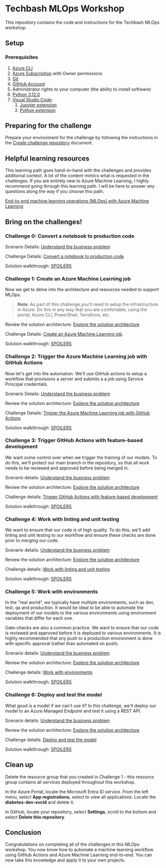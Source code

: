 # Techbash MLOps Workshop

This repository contains the code and instructions for the Techbash MLOps workshop.

## Setup

### Prerequisites

1. [Azure CLI](https://docs.microsoft.com/en-us/cli/azure/install-azure-cli?view=azure-cli-latest)
2. [Azure Subscription](https://azure.microsoft.com/en-us/free/) with Owner permissions
3. [Git](https://git-scm.com/download)
4. [GitHub Account](https://github.com)
5. Administrator rights to your computer (the ability to install software)
6. [Python 3.12.0](https://www.python.org/downloads/)
7. [Visual Studio Code](https://code.visualstudio.com/Download):
   1. [Jupyter extension](https://marketplace.visualstudio.com/items?itemName=ms-toolsai.jupyter)
   2. [Python extension](https://marketplace.visualstudio.com/items?itemName=ms-python.python)

## Preparing for the challenge

Prepare your environment for the challenge by following the instructions in the [Create challenge repository](docs/create_challenge_repository.md) document.

## Helpful learning resources

This learning path goes hand-in-hand with the challenges and provides additional context. A lot of the content mimics what is requested in the challenges. If you are entirely new to Azure Machine Learning, I highly recommend going through this learning path. I will be here to answer any questions along the way if you choose this path.

[End-to-end machine learning operations (MLOps) with Azure Machine Learning](https://learn.microsoft.com/en-us/training/paths/build-first-machine-operations-workflow/)

## Bring on the challenges!

### Challenge 0: Convert a notebook to production code

Scenario Details: [Understand the business problem](https://learn.microsoft.com/en-us/training/modules/use-azure-machine-learn-job-for-automation/2-understand-business-problem)

Challenge Details: [Convert a notebook to production code](https://microsoftlearning.github.io/mslearn-mlops/documentation/00-script.html)

Solution walkthrough: [SPOILERS](docs/challenge_0_walkthrough.md)

### Challenge 1: Create an Azure Machine Learning job

Now we get to delve into the architecture and resources needed to support MLOps.

>**Note**: As part of this challenge,you'll need to setup the infrastructure in Azure. Do this in any way that you are comfortable, using the portal, Azure CLI, PowerShell, Terraform, etc.

Review the solution architecture: [Explore the solution architecture](https://learn.microsoft.com/en-us/training/modules/use-azure-machine-learn-job-for-automation/3-explore-solution-architecture)

Challenge Details: [Create an Azure Machine Learning job](https://microsoftlearning.github.io/mslearn-mlops/documentation/01-aml-job.html).

Solution walkthrough: [SPOILERS](docs/challenge_1_walkthrough.md)

### Challenge 2: Trigger the Azure Machine Learning job with GitHub Actions

Now let's get into the automation. We'll use GitHub actions to setup a workflow that provisions a server and submits a a job using Service Principal credentials.

Scenario Details: [Understand the business problem](https://learn.microsoft.com/en-us/training/modules/trigger-azure-machine-learn-jobs-github-actions/2-understand-business-problem)

Review the solution architecture: [Explore the solution architecture](https://learn.microsoft.com/en-us/training/modules/trigger-azure-machine-learn-jobs-github-actions/3-explore-solution-architecture)

Challenge Details: [Trigger the Azure Machine Learning job with GitHub Actions](https://microsoftlearning.github.io/mslearn-mlops/documentation/02-github-actions.html)

Solution walkthrough: [SPOILERS](docs/challenge_2_walkthrough.md)

### Challenge 3: Trigger GitHub Actions with feature-based development

We want some control over when we trigger the training of our models. To do this, we'll protect our main branch in the repository, so that all work needs to be reviewed and approved before being merged in.

Scenario details: [Understand the business problem](https://learn.microsoft.com/en-us/training/modules/trigger-github-actions-trunk-based-development/2-understand-business-problem)

Review the solution architecture: [Explore the solution architecture](https://learn.microsoft.com/en-us/training/modules/trigger-github-actions-trunk-based-development/3-explore-solution-architecture)

Challenge details: [Trigger GitHub Actions with feature-based development](https://microsoftlearning.github.io/mslearn-mlops/documentation/03-trigger-workflow.html)

Solution walkthrough: [SPOILERS](docs/challenge_3_walkthrough.md)

### Challenge 4: Work with linting and unit testing

We want to ensure that our code is of high quality. To do this, we'll add linting and unit testing to our workflow and ensure these checks are done prior to merging our code.

Scenario details: [Understand the business problem](https://learn.microsoft.com/en-us/training/modules/work-linting-unit-test-github-actions/2-understand-business-problem)

Review the solution architecture: [Explore the solution architecture](https://learn.microsoft.com/en-us/training/modules/work-linting-unit-test-github-actions/3-explore-solution-architecture)

Challenge details: [Work with linting and unit testing](https://microsoftlearning.github.io/mslearn-mlops/documentation/04-unit-test-linting.html)

Solution walkthrough: [SPOILERS](docs/challenge_4_walkthrough.md)

### Challenge 5: Work with environments

In the "real world", we typically have multiple environments, such as dev, test, qa and production. It would be ideal to be able to automate the deployment of our models to the various environments using environment variables that differ for each one.

Gate-checks are also a common practice. We want to ensure that our code is reviewed and approved before it is deployed to various environments. It is highly recommended that any push to a production environment is done with specific approval (rather than automated on push).

Scenario details: [Understand the business problem](https://learn.microsoft.com/en-us/training/modules/work-environments-github-actions/2-understand-business-problem)

Review the solution architecture: [Explore the solution architecture](https://learn.microsoft.com/en-us/training/modules/work-environments-github-actions/3-explore-solution-architecture)

Challenge details: [Work with environments](https://microsoftlearning.github.io/mslearn-mlops/documentation/05-environments.html)

Solution walkthrough: [SPOILERS](docs/challenge_5_walkthrough.md)

### Challenge 6: Deploy and test the model

What good is a model if we can't use it? In this challenge, we'll deploy our model to an Azure Managed Endpoint and test it using a REST API.

Scenario details: [Understand the business problem](https://learn.microsoft.com/en-us/training/modules/deploy-model-github-actions/2-understand-business-problem)

Review the solution architecture: [Explore the solution architecture](https://learn.microsoft.com/en-us/training/modules/deploy-model-github-actions/3-explore-solution-architecture)

Challenge details: [Deploy and test the model](https://microsoftlearning.github.io/mslearn-mlops/documentation/06-deploy-model.html)

Solution walkthrough: [SPOILERS](docs/challenge_6_walkthrough.md)

## Clean up

Delete the resource group that you created in Challenge 1 - this resource group contains all services deployed throughout this workshop.

In the Azure Portal, locate the Microsoft Entra ID service. From the left menu, select **App registrations**, select to view all applications. Locate the **diabetes-dev-svcid** and delete it.

In GitHub, locate your repository, select **Settings**, scroll to the bottom and select **Delete this repository**.

## Conclusion

Congratulations on completing all of the challenges in this MLOps workshop. You now know how to automate a machine learning workflow using GitHub Actions and Azure Machine Learning end-to-end. You can now take this knowledge and apply it to your own projects.

